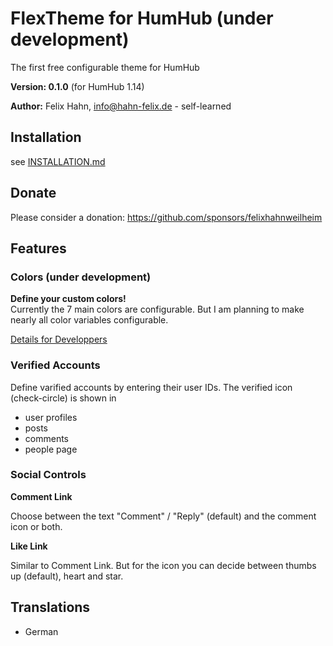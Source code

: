 # FlexTheme for HumHub (under development)

The first free configurable theme for HumHub

**Version: 0.1.0** (for HumHub 1.14)

**Author:** Felix Hahn, info@hahn-felix.de - self-learned

## Installation
see [INSTALLATION.md](https://github.com/felixhahnweilheim/humhub-flex-theme/blob/main/docs/INSTALLATION.md)

## Donate

Please consider a donation: https://github.com/sponsors/felixhahnweilheim

## Features

### Colors (under development)

**Define your custom colors!**  
Currently the 7 main colors are configurable. But I am planning to make nearly all color variables configurable.

[Details for Developpers](https://github.com/felixhahnweilheim/humhub-flex-theme/blob/main/themes/FlexTheme/less/README.md)

### Verified Accounts

Define varified accounts by entering their user IDs.
The verified icon (check-circle) is shown in
- user profiles
- posts
- comments
- people page

### Social Controls

**Comment Link**

Choose between the text "Comment" / "Reply" (default) and the comment icon or both.

**Like Link**

Similar to Comment Link. But for the icon you can decide between thumbs up (default), heart and star.

## Translations
- German
